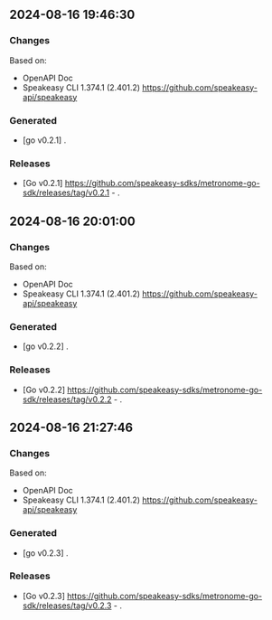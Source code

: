 

## 2024-08-16 19:46:30
### Changes
Based on:
- OpenAPI Doc  
- Speakeasy CLI 1.374.1 (2.401.2) https://github.com/speakeasy-api/speakeasy
### Generated
- [go v0.2.1] .
### Releases
- [Go v0.2.1] https://github.com/speakeasy-sdks/metronome-go-sdk/releases/tag/v0.2.1 - .

## 2024-08-16 20:01:00
### Changes
Based on:
- OpenAPI Doc  
- Speakeasy CLI 1.374.1 (2.401.2) https://github.com/speakeasy-api/speakeasy
### Generated
- [go v0.2.2] .
### Releases
- [Go v0.2.2] https://github.com/speakeasy-sdks/metronome-go-sdk/releases/tag/v0.2.2 - .

## 2024-08-16 21:27:46
### Changes
Based on:
- OpenAPI Doc  
- Speakeasy CLI 1.374.1 (2.401.2) https://github.com/speakeasy-api/speakeasy
### Generated
- [go v0.2.3] .
### Releases
- [Go v0.2.3] https://github.com/speakeasy-sdks/metronome-go-sdk/releases/tag/v0.2.3 - .